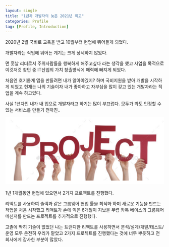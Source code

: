 ```yaml
---
layout: single
title: "1년차 개발자의 늦은 2021년 회고"
categories: Profile
tag: [Profile, Introduction]
---
```


2020년 2월 국비로 교육을 받고 10월부터 현업에 뛰어들게 되었다.

개발자라는 직업에 뛰어든 계기는 크게 상세하지 않았다.

먼 훗날 리더로서 주위사람들을 행복하게 해주고싶다 라는 생각을 했고 사업을 목적으로 이것저것 찾던 중 IT산업의 가치 창출방식에 매력에 빠지게 되었다.

처음엔 호기롭게 앱을 만들려면 내가 알아야겠지? 하며 국비지원을 받아 개발을 시작하게 되었고 현재는 나의 기술이자 내가 좋아하고 자부심을 많이 갖고 있는 개발자라는 직업을 계속 하고있다.

사실 1년차인 내가 내 입으로 개발자라고 하기는 많이 부끄럽다. 모두가 봐도 인정할 수 있는 서비스를 만들기 전까진..

![screencapture-7393567](/images/screencapture-7393567.png)

1년 1개월동안 현업에 있으면서 2가지 프로젝트를 진행했다.

리액트를 사용하여 슬랙과 같은 그룹웨어 현업 툴을 최적화 하며 새로운 기능을 만드는 작업을 처음 시작했고 리액트가 손에 익은 6개월이 지났을 무렵 카톡 베이스의 그룹웨어 메신저를 만드는 프로젝트를 추가적으로 진행했다.

고졸에 딱히 기술이 없었던 나는 트랜디한 리액트를 사용하면서 분석/설계/개발/테스트/운영 모두 온전히 우리가 맡았고 2가지 프로젝트를 진행했다는 것에 너무 뿌듯하고 전 회사에게 감사한 부분이 많았다.
